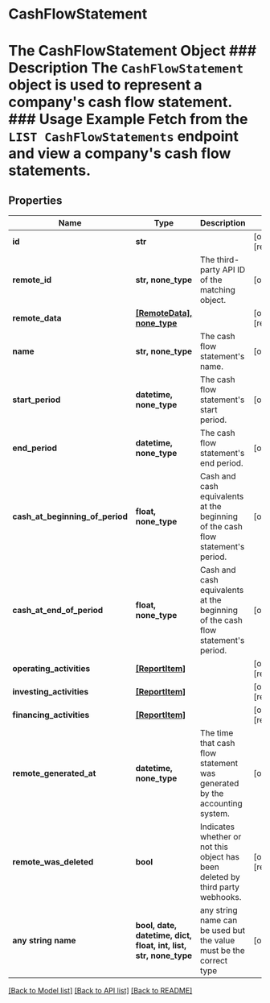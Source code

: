 # CashFlowStatement

# The CashFlowStatement Object ### Description The `CashFlowStatement` object is used to represent a company's cash flow statement.  ### Usage Example Fetch from the `LIST CashFlowStatements` endpoint and view a company's cash flow statements.

## Properties
Name | Type | Description | Notes
------------ | ------------- | ------------- | -------------
**id** | **str** |  | [optional] [readonly] 
**remote_id** | **str, none_type** | The third-party API ID of the matching object. | [optional] 
**remote_data** | [**[RemoteData], none_type**](RemoteData.md) |  | [optional] [readonly] 
**name** | **str, none_type** | The cash flow statement&#39;s name. | [optional] 
**start_period** | **datetime, none_type** | The cash flow statement&#39;s start period. | [optional] 
**end_period** | **datetime, none_type** | The cash flow statement&#39;s end period. | [optional] 
**cash_at_beginning_of_period** | **float, none_type** | Cash and cash equivalents at the beginning of the cash flow statement&#39;s period. | [optional] 
**cash_at_end_of_period** | **float, none_type** | Cash and cash equivalents at the beginning of the cash flow statement&#39;s period. | [optional] 
**operating_activities** | [**[ReportItem]**](ReportItem.md) |  | [optional] [readonly] 
**investing_activities** | [**[ReportItem]**](ReportItem.md) |  | [optional] [readonly] 
**financing_activities** | [**[ReportItem]**](ReportItem.md) |  | [optional] [readonly] 
**remote_generated_at** | **datetime, none_type** | The time that cash flow statement was generated by the accounting system. | [optional] 
**remote_was_deleted** | **bool** | Indicates whether or not this object has been deleted by third party webhooks. | [optional] [readonly] 
**any string name** | **bool, date, datetime, dict, float, int, list, str, none_type** | any string name can be used but the value must be the correct type | [optional]

[[Back to Model list]](../README.md#documentation-for-models) [[Back to API list]](../README.md#documentation-for-api-endpoints) [[Back to README]](../README.md)


